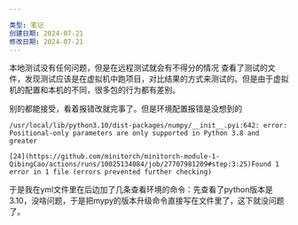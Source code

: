 ```yaml
---

类型: 笔记
创建日期: 2024-07-21
修改日期: 2024-07-21
---
```

本地测试没有任何问题，但是在远程测试就会有不得分的情况
查看了测试的文件，发现测试应该是在虚拟机中跑项目，对比结果的方式来测试的。但是由于虚拟机的配置和本机的不同，很多包的行为都有差别。

别的都能接受，看着报错改就完事了。但是环境配置报错是没想到的
```
/usr/local/lib/python3.10/dist-packages/numpy/__init__.pyi:642: error: Positional-only parameters are only supported in Python 3.8 and greater

[24](https://github.com/minitorch/minitorch-module-1-QibingCao/actions/runs/10025134084/job/27707981209#step:3:25)Found 1 error in 1 file (errors prevented further checking)

```

于是我在yml文件里在后边加了几条查看环境的命令：先查看了python版本是3.10，没啥问题，于是把mypy的版本升级命令直接写在文件里了，这下就没问题了。